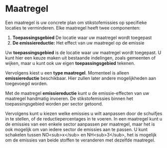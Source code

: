 # Maatregel

Een maatregel is uw concrete plan om stikstofemissies op specifieke locaties te verminderen. Elke maatregel heeft twee componenten:

1. **Toepassingsgebied** De locatie waar uw maatregel wordt toegepast  
2. **De emissiereductie:** Het effect van uw maatregel op de emissie

Uw **toepassingsgebied** is de locatie waar uw maatregel wordt toegepast. U kunt hier een keuze maken uit bestaande indelingen, zoals gemeenten of wijken, maar u kunt ook uw eigen **toepassingsgebied** tekenen.

Vervolgens kiest u een **type maatregel**. Momenteel is alleen **emissiereductie** beschikbaar. Hier zullen later andere mogelijkheden aan toegevoegd worden. 

Met de maatregel **emissiereductie** kunt u de emissie-effecten van uw maatregel handmatig invoeren. De stikstofemissies binnen het toepassingsgebied worden per sector getoond. 

Vervolgens kunt u kiezen welke emissies u wilt aanpassen door de schuifjes in te stellen, of de reductiepercentages in te voeren. In een maatregel kunt u de emissies van een enkele sector aanpassen per maatregel, maar het is ook mogelijk om van iedere sector de emissies aan te passen. U kunt schakelen tussen NO\<sub\>x\</sub\> en NH\<sub\>3\</sub\>, het is mogelijk om de emissies van beide stoffen te veranderen met dezelfde maatregel.
